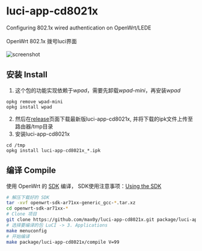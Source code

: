 # luci-app-cd8021x
Configuring 802.1x wired authentication on OpenWrt/LEDE<br/><br/>
OpenWrt 802.1x 拨号luci界面<br/><br/>
![screenshot](https://raw.githubusercontent.com/max0y/luci-app-cd8021x/master/screenshot.png)<br/>
## 安装 Install<br/>
1. 这个包的功能实现依赖于*wpad*，需要先卸载*wpad-mini*，再安装*wpad*
```
opkg remove wpad-mini
opkg install wpad
```
2. 然后在[release][release_url]页面下载最新版luci-app-cd8021x, 并将下载的ipk文件上传至路由器/tmp目录
3. 安装luci-app-cd8021x
```
cd /tmp
opkg install luci-app-cd8021x_*.ipk
```
## 编译 Compile<br/>
使用 OpenWrt 的 [SDK][openwrt_sdk_url] 编译， SDK使用注意事项：[Using the SDK][openwrt_sdk_usage_url]
```bash
# 解压下载好的 SDK
tar -xvf openwrt-sdk-ar71xx-generic_gcc-*.tar.xz
cd openwrt-sdk-ar71xx-*
# Clone 项目
git clone https://github.com/max0y/luci-app-cd8021x.git package/luci-app-cd8021x
# 选择要编译的包 LuCI -> 3. Applications
make menuconfig
# 开始编译
make package/luci-app-cd8021x/compile V=99
```

[release_url]: https://github.com/max0y/luci-app-cd8021x/releases
[openwrt_sdk_url]: https://downloads.lede-project.org/snapshots/targets/ar71xx/generic
[openwrt_sdk_usage_url]: https://openwrt.org/docs/guide-developer/using_the_sdk
